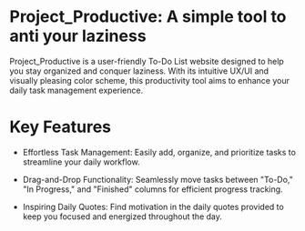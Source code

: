 # Project_Productive: A simple tool to anti your laziness
Project_Productive is a user-friendly To-Do List website designed to help you stay organized and conquer laziness.
With its intuitive UX/UI and visually pleasing color scheme, this productivity tool aims to enhance your daily task management experience.

# Key Features
- Effortless Task Management: Easily add, organize, and prioritize tasks to streamline your daily workflow.


- Drag-and-Drop Functionality: Seamlessly move tasks between "To-Do," "In Progress," and "Finished" columns for efficient progress tracking.


- Inspiring Daily Quotes: Find motivation in the daily quotes provided to keep you focused and energized throughout the day.
